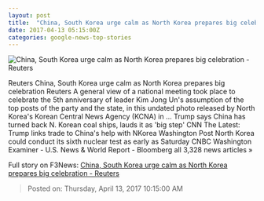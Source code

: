 ```yaml
---
layout: post
title:  "China, South Korea urge calm as North Korea prepares big celebration - Reuters"
date: 2017-04-13 05:15:00Z
categories: google-news-top-stories
---
```


![China, South Korea urge calm as North Korea prepares big celebration - Reuters](http://s1.reutersmedia.net/resources/r/?m=02&d=20170413&t=2&i=1180459520&w=&fh=545px&fw=&ll=&pl=&sq=&r=LYNXMPED3B1S1)

Reuters China, South Korea urge calm as North Korea prepares big celebration Reuters A general view of a national meeting took place to celebrate the 5th anniversary of leader Kim Jong Un's assumption of the top posts of the party and the state, in this undated photo released by North Korea's Korean Central News Agency (KCNA) in ... Trump says China has turned back N. Korean coal ships, lauds it as 'big step' CNN The Latest: Trump links trade to China's help with NKorea Washington Post North Korea could conduct its sixth nuclear test as early as Saturday CNBC Washington Examiner - U.S. News & World Report - Bloomberg all 3,328 news articles »


Full story on F3News: [China, South Korea urge calm as North Korea prepares big celebration - Reuters](http://www.f3nws.com/n/fPCfTD)

> Posted on: Thursday, April 13, 2017 10:15:00 AM

